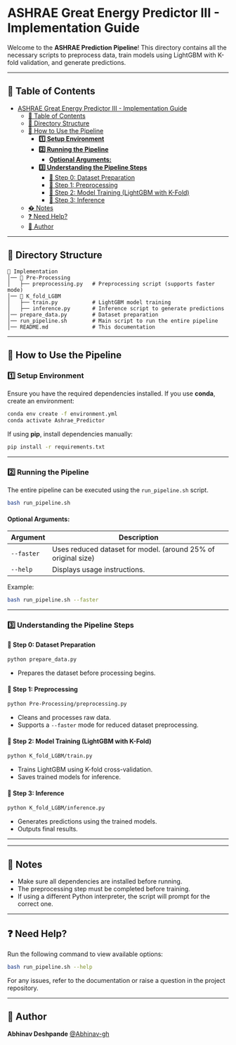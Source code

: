 # ASHRAE Great Energy Predictor III - Implementation Guide

Welcome to the **ASHRAE Prediction Pipeline**! This directory contains all the necessary scripts to preprocess data, train models using LightGBM with K-fold validation, and generate predictions.

---

## 📖 Table of Contents
- [ASHRAE Great Energy Predictor III - Implementation Guide](#ashrae-great-energy-predictor-iii---implementation-guide)
  - [📖 Table of Contents](#-table-of-contents)
  - [📂 Directory Structure](#-directory-structure)
  - [🚀 How to Use the Pipeline](#-how-to-use-the-pipeline)
    - [**1️⃣ Setup Environment**](#1️⃣-setup-environment)
    - [**2️⃣ Running the Pipeline**](#2️⃣-running-the-pipeline)
      - [**Optional Arguments:**](#optional-arguments)
    - [**3️⃣ Understanding the Pipeline Steps**](#3️⃣-understanding-the-pipeline-steps)
      - [🔹 Step 0: Dataset Preparation](#-step-0-dataset-preparation)
      - [🔹 Step 1: Preprocessing](#-step-1-preprocessing)
      - [🔹 Step 2: Model Training (LightGBM with K-Fold)](#-step-2-model-training-lightgbm-with-k-fold)
      - [🔹 Step 3: Inference](#-step-3-inference)
  - [� Notes](#-notes)
  - [❓ Need Help?](#-need-help)
  - [👤 Author](#-author)

---

## 📂 Directory Structure

```
📁 Implementation
│── 📁 Pre-Processing
│   ├── preprocessing.py   # Preprocessing script (supports faster mode)
│── 📁 K_fold_LGBM
│   ├── train.py           # LightGBM model training
│   ├── inference.py       # Inference script to generate predictions
│── prepare_data.py        # Dataset preparation
│── run_pipeline.sh        # Main script to run the entire pipeline
│── README.md              # This documentation
```

---

## 🚀 How to Use the Pipeline

### **1️⃣ Setup Environment**
Ensure you have the required dependencies installed. If you use **conda**, create an environment:

```bash
conda env create -f environment.yml
conda activate Ashrae_Predictor
```

If using **pip**, install dependencies manually:
```bash
pip install -r requirements.txt
```

---

### **2️⃣ Running the Pipeline**
The entire pipeline can be executed using the `run_pipeline.sh` script.

```bash
bash run_pipeline.sh
```

#### **Optional Arguments:**
| Argument  | Description |
|-----------|------------|
| `--faster` | Uses reduced dataset for model. (around 25% of original size) |
| `--help`   | Displays usage instructions. |

Example:
```bash
bash run_pipeline.sh --faster
```

---

### **3️⃣ Understanding the Pipeline Steps**

#### 🔹 Step 0: Dataset Preparation
```bash
python prepare_data.py
```
- Prepares the dataset before processing begins.

#### 🔹 Step 1: Preprocessing
```bash
python Pre-Processing/preprocessing.py
```
- Cleans and processes raw data.
- Supports a `--faster` mode for reduced dataset preprocessing.

#### 🔹 Step 2: Model Training (LightGBM with K-Fold)
```bash
python K_fold_LGBM/train.py
```
- Trains LightGBM using K-fold cross-validation.
- Saves trained models for inference.

#### 🔹 Step 3: Inference
```bash
python K_fold_LGBM/inference.py
```
- Generates predictions using the trained models.
- Outputs final results.

---

<!-- ## 📊 Model Performance
| Model | K-Fold Score (CV) | Test Score (RMSE) |
|--------|------------------|------------------|
| LightGBM | **X.XXX** | **X.XXX** |
| Baseline | **X.XXX** | **X.XXX** |

> *(Replace with actual results after training)* -->

---

## 📌 Notes
- Make sure all dependencies are installed before running.
- The preprocessing step must be completed before training.
- If using a different Python interpreter, the script will prompt for the correct one.

---

## ❓ Need Help?
Run the following command to view available options:
```bash
bash run_pipeline.sh --help
```

For any issues, refer to the documentation or raise a question in the project repository.

---

## 👤 Author  
**Abhinav Deshpande** [@Abhinav-gh](https://github.com/Abhinav-gh)
